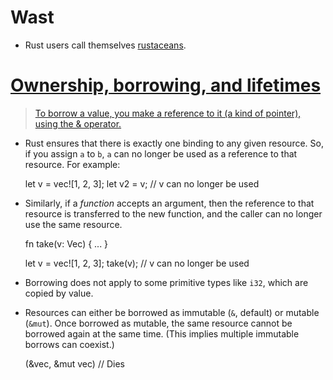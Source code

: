 # Wast

* Rust users call themselves [rustaceans](http://www.rustaceans.org/).

# [Ownership, borrowing, and lifetimes](https://doc.rust-lang.org/book/ownership.html)

> [To borrow a value, you make a reference to it (a kind of pointer), using the & operator.](https://blog.rust-lang.org/2015/04/10/Fearless-Concurrency.html)

* Rust ensures that there is exactly one binding to any given resource. So, if you assign `a` to `b`, `a` can no longer be used as a reference to that resource. For example:

    let v = vec![1, 2, 3];
    let v2 = v;
    // v can no longer be used

* Similarly, if a *function* accepts an argument, then the reference to that resource is transferred to the new function, and the caller can no longer use the same resource.

    fn take(v: Vec<i32>) { ... }

    let v = vec![1, 2, 3];
    take(v);
    // v can no longer be used

* Borrowing does not apply to some primitive types like `i32`, which are copied by value.

* Resources can either be borrowed as immutable (`&`, default) or mutable (`&mut`). Once borrowed as mutable, the same resource cannot be borrowed again at the same time. (This implies multiple immutable borrows can coexist.)

    (&vec, &mut vec)  // Dies
